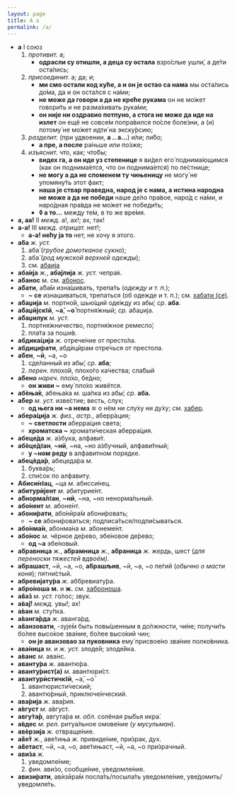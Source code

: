 ```yaml
---
layout: page
title: А а
permalink: /a/
---
```

* **а** I союз
  1. *противит.* а;
     * **одрасли су отишли, а деца су остала** взро́слые ушли́, а де́ти оста́лись;
  2. *присоединит.* а; да; и;
     * **ми смо остали код куће, а и он је остао са нама** мы оста́лись до́ма, да и он оста́лся с на́ми;
     * **не може да говори а да не креће рукама** он не мо́жет говори́ть и не разма́хивать рука́ми;
     * **он није ни оздравио потпуно, а стога не може да иде на излет** он ещё не совсе́м попра́вился по́сле боле́зни, а (и) потому́ не мо́жет идти́ на экску́рсию;
  3. *разделит.* (при удвоении, **а .. а...**) и́ли; ли́бо;
     * **а пре, а после** ра́ньше или по́зже;
  4. *изъяснит.* что, как; что́бы;
     * **видех га, а он иде уз степенице** я ви́дел его́ поднима́ющимся (как он поднима́ется, что он поднима́ется) по ле́стнице;
     * **не могу а да не споменем ту чињеницу** не могу́ не упомяну́ть этот факт;
     * **наша је ствар праведна, народ је с нама, а истина народна не може а да не победи** наше де́ло пра́вое, наро́д с на́ми, и наро́дная пра́вда не мо́жет не победи́ть;
     * **◊ а то...** между те́м, в то же вре́мя.
* **а, аа!** II *межд.* а!, ах!; ах, так!
* **а-а!** III *межд.* *отрицат.* нет!;
  * **а-а! нећу ја то** нет, не хочу я этого.
* **а̀ба** *ж.* *уст.* 
  1. аба́ (*грубое домотканое сукно*);
  2. аба́ (*род мужской верхней одежд*ы);
  3. см. [абаија](/a/#abaija)
* <a name="abaija"></a>**аба́ија** *ж.*, **аба́јлија** *ж.* *уст.* чепра́к. 
* **а̀банос** м. см. [абонос](/a/#abonos).
* **а̏бати**, а̏ба̄м изна́шивать, трепа́ть (*одежду и т. п.*); 
  * **~ се** изнашиваться, трепаться (об одежде и т. п.); см. [хабати (се)](/h/#habati-se). 
* **а̏баџија** *м.* портно́й, шью́щий оде́жду из абы́; *ср.* **аба**. 
* **а̏баџӣјскǁӣ**, **~а̄**, **~о̄** портня́жный; *ср.* абаџија. 
* **а̏баџилук** *м.* *уст.* 
  1. портня́жничество, портня́жное ремесло́;
  2. пла́та за поши́в.
* **абдика́ција** *ж.* отрече́ние от престо́ла. 
* **абдици́рати**, абдѝцӣрам отре́чься от престола.
* **а̏бен**, **~ӣ**, ~а, ~о 
  1. сде́ланный из абы́; *ср.* **аба**;
  2. *перен.* плохо́й, плохо́го ка́чества; сла́бый 
* **а̏бено** *нареч.* пло́хо, бе́дно; 
  * **он живи ~** ему́ пло́хо живётся.
* **абѐња̄к**, абења́ка *м.* ша́пка из абы́; *ср.* **аба.**
* **а̏бер** *м.* *уст.* изве́стие; весть, слух;
  * **од њега ни ~а нема** ≅ о нём ни слу́ху ни ду́ху; *см.* [хабер](/h/#haber). 
* **абера́ција** *ж.* *физ.*, *астр.*, аберр́ация; 
  * **~ светлости** аберра́ция света;
  * **хроматска ~** хромати́ческая аберра́ция.
* **абеце́да** *ж.* а́збука, алфави́т.
* **абѐце̄дǁан**, **~нӣ**, ~на, ~но а́збучный, алфави́тный;
  * **у ~ном реду** в алфавитном порядке. 
* **абецѐда̄р**, абецеда́ра *м.*
  1. буква́рь;
  2. спи́сок по алфавиту.
* **Абиси́нǁац**, ~ца *м.* абисси́нец. 
* **абитурѝјент** *м.* абитурие́нт. 
* **а̏бнорма̄лǁан**, **~нӣ**, ~на, ~но ненорма́льный. 
* **або̀нент** *м.* абоне́нт.
* **абони́рати**, або̀нӣра̄м абони́ровать; 
  * **~ се** абони́роваться; подписа́ться/подпи́сываться. 
* **або̀нма̄н**, абонма́на *м.* абонеме́нт.
* **або̀нос** *м.* чёрное де́рево, эбе́новое де́рево;
  * **од ~а** эбе́новый.
* **а̀бравница** *ж.*, **а̀брамница** *ж.*, **а̀браница** *ж.* жердь, шест (*для переноски тяжестей вдвоём)*.
* **а̀брашаст**, ~ӣ, ~а, ~о, **а̀брашљив**, ~ӣ, ~а, ~о пе́гий (*обычно о масти коня*); пятни́стый.
* **абревијату́ра** *ж.* аббревиату́ра. 
* **абро̀ноша** **м.** и **ж.** *см.* [хаброноша](/h/#habronoša). 
* **а̏ва̄з** *м.* *уст.* го́лос; звук. 
* **а̀ва̄ј!** *межд.* увы́!; ах!
* **а̀ван** *м.* сту́пка. 
* **а̀ванга̄рда** *ж.* аванга́рд.
* **а̏ванзовати**, -зује̄м быть повы́шенным в до́лжности, чи́не; получи́ть бо́лее высо́кое зва́ние, бо́лее высо́кий чин;
  * **он је аванзовао за пуковника** ему́ присвое́но зва́ние полко́вника. 
* **ава̀ница** *м.* и *ж.* *уст.* злоде́й; злоде́йка. 
* **а̀ванс** *м.* ава̀нс.
* **аванту̀ра** *ж.* авантю́ра. 
* **аванту̀рист(а)** *м.* авантюри́ст. 
* **авантурѝстичкǁӣ**, ~а̄, ~о̄
  1. авантюристи́ческий;
  2. авантю́рный, приключе́нческий.
* **ава́рија** *ж.* ава́рия.
* **а́вгуст** *м.* а́вгуст. 
* **авгу̀та̄р**, авгута́ра *м.* *обл.* солёная ры́бья икра́. 
* **а̀вдес** *м.* *рел.* ритуа́льное омове́ние (*у мусульман*). 
* **авѐрзија** *ж.* отвраще́ние. 
* **а̏ве̄т** *ж.*, аве́тиња *ж.* привиде́ние, при́зрак, дух. 
* **а̏ветаст**, ~ӣ, ~а, ~о, аве́тињаст, ~ӣ, ~а, ~о при́зрачный.
* **ави́за** *ж.* 
  1. уведомле́ние;
  2. *фин.* ави́зо, сообще́ние, уведомле́ние.
* **авизи́рати**, авѝзӣра̄м посла́ть/посыла́ть уведомле́ние, уве́домить/уведомля́ть.
